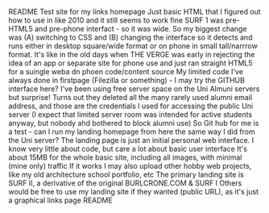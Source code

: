 README
Test site for my links homepage
Just basic HTML that I figured out how to use in like 2010 and it still seems to work fine
SURF 1 was pre-HTML5 and pre-phone interfact - so it was wide. So my biggest change was (A) switching to CSS and (B) changing the interface so it detects and runs either in desktop square/wide format or on phone in small tall/narrrow format. It's like in the old days when THE VERGE was early in rejecting the idea of an app or separate site for phone use and just ran straight HTML5 for a suingle weba dn phoen code/content source
My limited code I've always done in firstpage (Filezilla or something) - I may try the GITHUB interface here?
I've been using free server space on the Uni Almuni servers but surprise! Turns out they deleted all the many rarely used alumni email address, and those are the credentials I used for accessing the public Uni server (I expect that limited server room was intended for active students anyway, but nobody ahd bothered to block alumni use)
So Git hub for me is a test - can I run my landing homepage from here the same way I did from the Uni server?
The landing page is just an initial personal web interface. I know very little about code, but care a lot about basic user interface
It's about 15MB for the whole basic site, including all images, with minimal (mine only) traffic
If it works I may also upload other hobby web projects, like my old architecture school portfolio, etc
The primary landing site is SURF II, a derivative of the original BURLCRONE.COM & SURF I
Others would be free to use my landing site if they wanted (public URL), as it's just a graphical links page
README
